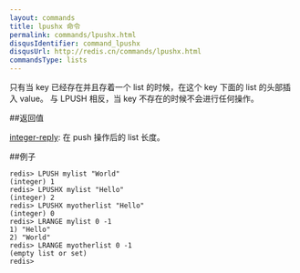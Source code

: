 ```yaml
---
layout: commands
title: lpushx 命令
permalink: commands/lpushx.html
disqusIdentifier: command_lpushx
disqusUrl: http://redis.cn/commands/lpushx.html
commandsType: lists
---
```


只有当 key 已经存在并且存着一个 list 的时候，在这个 key 下面的 list 的头部插入 value。 与 LPUSH 相反，当 key 不存在的时候不会进行任何操作。

##返回值

[integer-reply](/topics/protocol.html#integer-reply): 在 push 操作后的 list 长度。

##例子

	redis> LPUSH mylist "World"
	(integer) 1
	redis> LPUSHX mylist "Hello"
	(integer) 2
	redis> LPUSHX myotherlist "Hello"
	(integer) 0
	redis> LRANGE mylist 0 -1
	1) "Hello"
	2) "World"
	redis> LRANGE myotherlist 0 -1
	(empty list or set)
	redis> 